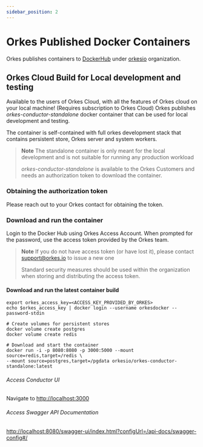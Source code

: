 ```yaml
---
sidebar_position: 2
---
```


# Orkes Published Docker Containers

Orkes publishes containers to [DockerHub](https://hub.docker.com/) under [orkesio](https://hub.docker.com/orgs/orkesio/repositories) organization.

## Orkes Cloud Build for Local development and testing
Available to the users of Orkes Cloud, with all the features of Orkes cloud on your local machine!  (Requires subscription to Orkes Cloud)
Orkes publishes *orkes-conductor-standalone* docker container that can be used for local development and testing.

The container is self-contained with full orkes development stack that contains persistent store, Orkes server and system workers.

> **Note**
> The standalone container is only meant for the local development and is not suitable for running any production workload
>
> *orkes-conductor-standalone* is available to the Orkes Customers and needs an authorization token to download the container.


### Obtaining the authorization token
Please reach out to your Orkes contact for obtaining the token.

### Download and run the container
Login to the Docker Hub using Orkes Access Account. When prompted for the password, use the access token provided by the Orkes team.
> **Note**
> If you do not have access token (or have lost it), please contact support@orkes.io to issue a new one
>
> Standard security measures should be used within the organization when storing and distributing the access token.
>
>
#### Download and run the latest container build

```shell
export orkes_access_key=<ACCESS_KEY_PROVIDED_BY_ORKES>
echo $orkes_access_key | docker login --username orkesdocker --password-stdin

# Create volumes for persistent stores
docker volume create postgres
docker volume create redis

# Download and start the container
docker run -i -p 8080:8080 -p 3000:5000 --mount source=redis,target=/redis \
--mount source=postgres,target=/pgdata orkesio/orkes-conductor-standalone:latest
```

###### Access Conductor UI

Navigate to [http://localhost:3000](http://localhost:3000)

###### Access Swagger API Documentation

[http://localhost:8080/swagger-ui/index.html?configUrl=/api-docs/swagger-config#/](http://localhost:8080/swagger-ui/index.html?configUrl=/api-docs/swagger-config#/)
